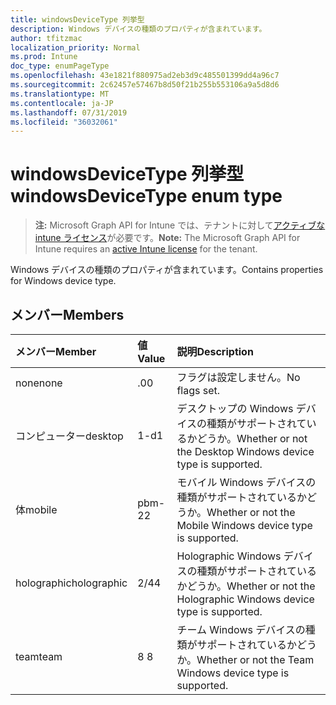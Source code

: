 ```yaml
---
title: windowsDeviceType 列挙型
description: Windows デバイスの種類のプロパティが含まれています。
author: tfitzmac
localization_priority: Normal
ms.prod: Intune
doc_type: enumPageType
ms.openlocfilehash: 43e1821f880975ad2eb3d9c485501399dd4a96c7
ms.sourcegitcommit: 2c62457e57467b8d50f21b255b553106a9a5d8d6
ms.translationtype: MT
ms.contentlocale: ja-JP
ms.lasthandoff: 07/31/2019
ms.locfileid: "36032061"
---
```

# <a name="windowsdevicetype-enum-type"></a><span data-ttu-id="825af-103">windowsDeviceType 列挙型</span><span class="sxs-lookup"><span data-stu-id="825af-103">windowsDeviceType enum type</span></span>

> <span data-ttu-id="825af-104">**注:** Microsoft Graph API for Intune では、テナントに対して[アクティブな intune ライセンス](https://go.microsoft.com/fwlink/?linkid=839381)が必要です。</span><span class="sxs-lookup"><span data-stu-id="825af-104">**Note:** The Microsoft Graph API for Intune requires an [active Intune license](https://go.microsoft.com/fwlink/?linkid=839381) for the tenant.</span></span>

<span data-ttu-id="825af-105">Windows デバイスの種類のプロパティが含まれています。</span><span class="sxs-lookup"><span data-stu-id="825af-105">Contains properties for Windows device type.</span></span>

## <a name="members"></a><span data-ttu-id="825af-106">メンバー</span><span class="sxs-lookup"><span data-stu-id="825af-106">Members</span></span>
|<span data-ttu-id="825af-107">メンバー</span><span class="sxs-lookup"><span data-stu-id="825af-107">Member</span></span>|<span data-ttu-id="825af-108">値</span><span class="sxs-lookup"><span data-stu-id="825af-108">Value</span></span>|<span data-ttu-id="825af-109">説明</span><span class="sxs-lookup"><span data-stu-id="825af-109">Description</span></span>|
|:---|:---|:---|
|<span data-ttu-id="825af-110">none</span><span class="sxs-lookup"><span data-stu-id="825af-110">none</span></span>|<span data-ttu-id="825af-111">.0</span><span class="sxs-lookup"><span data-stu-id="825af-111">0</span></span>|<span data-ttu-id="825af-112">フラグは設定しません。</span><span class="sxs-lookup"><span data-stu-id="825af-112">No flags set.</span></span>|
|<span data-ttu-id="825af-113">コンピューター</span><span class="sxs-lookup"><span data-stu-id="825af-113">desktop</span></span>|<span data-ttu-id="825af-114">1-d</span><span class="sxs-lookup"><span data-stu-id="825af-114">1</span></span>|<span data-ttu-id="825af-115">デスクトップの Windows デバイスの種類がサポートされているかどうか。</span><span class="sxs-lookup"><span data-stu-id="825af-115">Whether or not the Desktop Windows device type is supported.</span></span>|
|<span data-ttu-id="825af-116">体</span><span class="sxs-lookup"><span data-stu-id="825af-116">mobile</span></span>|<span data-ttu-id="825af-117">pbm-2</span><span class="sxs-lookup"><span data-stu-id="825af-117">2</span></span>|<span data-ttu-id="825af-118">モバイル Windows デバイスの種類がサポートされているかどうか。</span><span class="sxs-lookup"><span data-stu-id="825af-118">Whether or not the Mobile Windows device type is supported.</span></span>|
|<span data-ttu-id="825af-119">holographic</span><span class="sxs-lookup"><span data-stu-id="825af-119">holographic</span></span>|<span data-ttu-id="825af-120">2/4</span><span class="sxs-lookup"><span data-stu-id="825af-120">4</span></span>|<span data-ttu-id="825af-121">Holographic Windows デバイスの種類がサポートされているかどうか。</span><span class="sxs-lookup"><span data-stu-id="825af-121">Whether or not the Holographic Windows device type is supported.</span></span>|
|<span data-ttu-id="825af-122">team</span><span class="sxs-lookup"><span data-stu-id="825af-122">team</span></span>|<span data-ttu-id="825af-123">8 </span><span class="sxs-lookup"><span data-stu-id="825af-123">8</span></span>|<span data-ttu-id="825af-124">チーム Windows デバイスの種類がサポートされているかどうか。</span><span class="sxs-lookup"><span data-stu-id="825af-124">Whether or not the Team Windows device type is supported.</span></span>|



